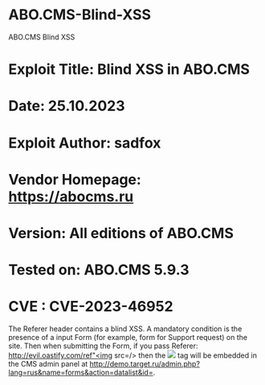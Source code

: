 # ABO.CMS-Blind-XSS
ABO.CMS Blind XSS

# Exploit Title: Blind XSS in ABO.CMS 
# Date: 25.10.2023
# Exploit Author: sadfox
# Vendor Homepage: https://abocms.ru
# Version: All editions of ABO.CMS
# Tested on: ABO.CMS 5.9.3
# CVE : CVE-2023-46952

The Referer header contains a blind XSS. A mandatory condition is the presence of a input Form (for example, form for Support request) on the site. Then when submitting the Form, if you pass 
Referer: http://evil.oastify.com/ref"<img src=/> then the <img src=/> tag will be embedded in the CMS admin panel at http://demo.target.ru/admin.php?lang=rus&name=forms&action=datalist&id=<LAST-ENTRY-ID>.
